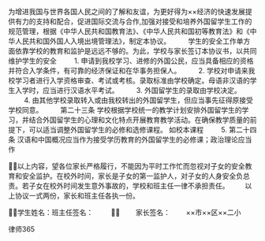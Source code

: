 
 为增进我国与世界各国人民之间的了解和友谊，为更好得为××经济的快速发展提供有力的支持和配合，促进国际交流与合作,加强对接受和培养外国留学生工作的规范管理，根据《中华人民共和国教育法》、《中华人民共和国初等教育法》和《中华人民共和国外国人入境出境管理法》，制定本协议。 
　　 学生的安全工作单方面依靠学校的教育和监护是远远不够的。为此，学校与家长签订本协议书，以共同维护学生的安全 
　　 1. 申请到我校学习、进修的外国公民，应当具备相应的资格并符合入学条件，有可靠的经济保证和在华事务担保人。 
　　 2. 学校对申请来我校学习者进行入学资格审查、考试或考核。录取标准由学校确定。母语非汉语的学生入学时，应当进行汉语水平考试。 
　　 3. 外国留学生的录取由学校决定。 
　　 4. 由其他学校录取转入或由我校转出的外国留学生，但应当事先征得原接受学校同意。 
　　 第二十三条 学校根据学校统一的教学计划安排外国留学生的学习，并结合外国留学生的心理和文化特点开展教育教学活动。在确保教学质量的前提下，可以适当调整外国留学生的必修和选修课程。 如校本课程 
　　 5. 第二十四条 汉语和中国概况应当作为接受学历教育的外国留学生的必修课；政治理论应当作 


以上内容，望各位家长严格履行，不能因为平时工作忙而忽视对子女的安全教育和安全监护。在校外时间，家长是子女的第一监护人，对子女的人身安全负总责。若子女在校外时间发生意外事故的，学校和班主任一律不承担责任。 
　　以上协议一式两份，家长和班主任各执一份。 
　　 


学生姓名：班主任签名： 
　　  
　　家长签名： 
　　××市××区××二小 




 
律师365









 


 

 
 
 
 
 
  


  
 

  


  


  
 
 
 
 

